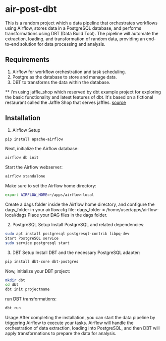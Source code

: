 # air-post-dbt

This is a random project which a data pipeline that orchestrates workflows using Airflow, stores data in a PostgreSQL database, and performs transformations using DBT (Data Build Tool). The pipeline will automate the extraction, loading, and transformation of random data, providing an end-to-end solution for data processing and analysis.

## Requirements

1. Airflow for workflow orchestration and task scheduling.
2. Postgre as the database to store and manage data.
3. DBT to transforms the data within the database.

** i'm using jaffle_shop which reserved by dbt example project for exploring the basic functionality and latest features of dbt. It's based on a fictional restaurant called the Jaffle Shop that serves jaffles.
[source](https://github.com/dbt-labs/jaffle-shop)

## Installation
1. Airflow Setup

```bash
pip install apache-airflow
```

Next, initialize the Airflow database:

```bash
airflow db init
```

Start the Airflow webserver:

```bash
airflow standalone
```

Make sure to set the Airflow home directory:

```bash
export AIRFLOW_HOME=~/apps/airflow-local
```

Create a dags folder inside the Airflow home directory, and configure the dags_folder in your airflow.cfg file:
dags_folder = /home/user/apps/airflow-local/dags
Place your DAG files in the dags folder.

2. PostgreSQL Setup
Install PostgreSQL and related dependencies:
```bash
sudo apt install postgresql postgresql-contrib libpq-dev
Start PostgreSQL service
sudo service postgresql start
```

3. DBT Setup
Install DBT and the necessary PostgreSQL adapter:

```bash
pip install dbt-core dbt-postgres
```

Now, initialize your DBT project:

```bash
mkdir dbt
cd dbt
dbt init projectname
```

run DBT transformations:

```bash
dbt run
```

Usage
After completing the installation, you can start the data pipeline by triggering Airflow to execute your tasks. Airflow will handle the orchestration of data extraction, loading into PostgreSQL, and then DBT will apply transformations to prepare the data for analysis.
